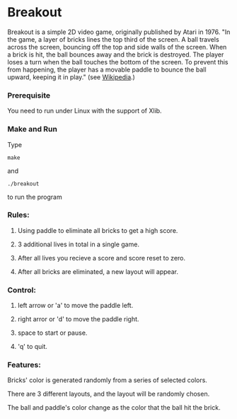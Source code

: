 # Breakout

Breakout is a simple 2D video game, originally published by Atari in 1976. "In the game, a layer of bricks lines the top third of the screen. A ball travels across the screen, bouncing off the top and side walls of the screen. When a brick is hit, the ball bounces away and the brick is destroyed. The player loses a turn when the ball touches the bottom of the screen. To prevent this from happening, the player has a movable paddle to bounce the ball upward, keeping it in play." (see [Wikipedia](https://en.wikipedia.org/wiki/Breakout_(video_game)).)

### Prerequisite

You need to run under Linux with the support of Xlib.

### Make and Run

Type

```
make
```

and

```
./breakout
```

to run the program

### Rules:

1. Using paddle to eliminate all bricks to get a high score.

2. 3 additional lives in total in a single game.

3. After all lives you recieve a score and score reset to zero.

4. After all bricks are eliminated, a new layout will appear.

### Control:

1. left arrow or 'a' to move the paddle left.

2. right arror or 'd' to move the paddle right.

3. space to start or pause.

4. 'q' to quit.

### Features:

Bricks' color is generated randomly from a series of selected colors.

There are 3 different layouts, and the layout will be randomly chosen.

The ball and paddle's color change as the color that the ball hit the brick.
